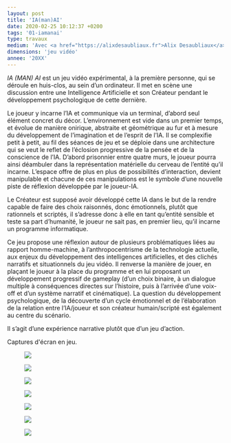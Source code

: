 ```yaml
---
layout: post
title: 'IA(man)AI'
date: 2020-02-25 10:12:37 +0200
tags: '01-iamanai'
type: travaux
medium: 'Avec <a href="https://alixdesaubliaux.fr">Alix Desaubliaux</a>'
dimensions: 'jeu vidéo'
annee: '20XX'
---
```


*IA (MAN) AI* est un jeu vidéo expérimental, à la première personne, qui se déroule en huis-clos, au sein d’un ordinateur. Il met en scène une discussion entre une Intelligence Artificielle et son Créateur pendant le développement psychologique de cette dernière.

Le joueur y incarne l’IA et communique via un terminal, d’abord seul élément concret du décor. L’environnement est vide dans un premier temps, et évolue de manière onirique, abstraite et géométrique au fur et à mesure du développement de l’imagination et de l’esprit de l’IA. Il se complexifie petit à petit, au fil des séances de jeu et se déploie dans une architecture qui se veut le reflet de l’éclosion progressive de la pensée et de la conscience de l’IA. D’abord prisonnier entre quatre murs, le joueur pourra ainsi déambuler dans la représentation matérielle du cerveau de l’entité qu’il incarne. L’espace offre de plus en plus de possibilités d’interaction, devient manipulable et chacune de ces manipulations est le symbole d’une nouvelle piste de réflexion développée par le joueur-IA.

Le Créateur est supposé avoir développé cette IA dans le but de la rendre capable de faire des choix raisonnés, donc émotionnels, plutôt que rationnels et scriptés, il s’adresse donc à elle en tant qu’entité sensible et teste sa part d’humanité, le joueur ne sait pas, en premier lieu, qu’il incarne un programme informatique.

Ce jeu propose une réflexion autour de plusieurs problématiques liées au rapport homme-machine, à l’anthropocentrisme de la technologie actuelle, aux enjeux du développement des intelligences artificielles, et des clichés narratifs et situationnels du jeu vidéo. Il renverse la manière de jouer, en plaçant le joueur à la place du programme et en lui proposant un développement progressif de gameplay (d’un choix binaire, à un dialogue multiple à conséquences directes sur l’histoire, puis à l’arrivée d’une voix-off et d’un système narratif et cinématique). La question du développement psychologique, de la découverte d’un cycle émotionnel et de l’élaboration de la relation entre l’IA/joueur et son créateur humain/scripté est également au centre du scénario.

Il s’agit d’une expérience narrative plutôt que d’un jeu d’action.


<figcaption>Captures d'écran en jeu.</figcaption>
<figure><img class="photopost" src="{{site.baseurl}}/imgs/iamanai03.gif" onmouseover="this.src='{{site.baseurl}}/imgs/iamanai03.png'" onmouseout="this.src='{{site.baseurl}}/imgs/iamanai03.gif'" /></figure>
<figure><img class="photopost" src="{{site.baseurl}}/imgs/iamanai01.gif" onmouseover="this.src='{{site.baseurl}}/imgs/iamanai01.png'" onmouseout="this.src='{{site.baseurl}}/imgs/iamanai01.gif'" /></figure>
<figure><img class="photopost" src="{{site.baseurl}}/imgs/iamanai02.gif" onmouseover="this.src='{{site.baseurl}}/imgs/iamanai02.png'" onmouseout="this.src='{{site.baseurl}}/imgs/iamanai02.gif'" /></figure>
<figure><img class="photopost" src="{{site.baseurl}}/imgs/iamanai05.gif" onmouseover="this.src='{{site.baseurl}}/imgs/iamanai05.png'" onmouseout="this.src='{{site.baseurl}}/imgs/iamanai05.gif'" /></figure>
<figure><img class="photopost" src="{{site.baseurl}}/imgs/iamanai07.gif" onmouseover="this.src='{{site.baseurl}}/imgs/iamanai07.jpg'" onmouseout="this.src='{{site.baseurl}}/imgs/iamanai07.gif'" /></figure>
<figure><img class="photopost" src="{{site.baseurl}}/imgs/iamanai08.gif" onmouseover="this.src='{{site.baseurl}}/imgs/iamanai08.png'" onmouseout="this.src='{{site.baseurl}}/imgs/iamanai08.gif'" /></figure>
<figure><img class="photopost" src="{{site.baseurl}}/imgs/iamanai06.gif" onmouseover="this.src='{{site.baseurl}}/imgs/iamanai06.png'" onmouseout="this.src='{{site.baseurl}}/imgs/iamanai06.gif'" /></figure>
